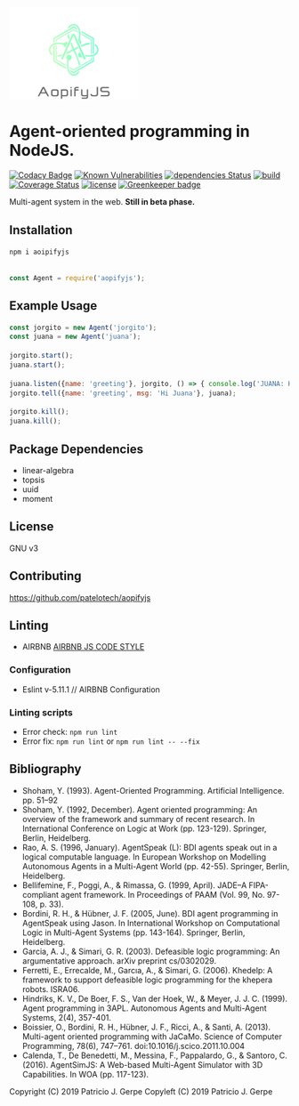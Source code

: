 <img src="./logo.png" width="232" align="middle" > 

# Agent-oriented programming in NodeJS.

[![Codacy Badge](https://api.codacy.com/project/badge/Grade/30d2b69a8b1f4c2d9de39c6d22fd4651)](https://app.codacy.com/app/patelotech/aopifyjs?utm_source=github.com&utm_medium=referral&utm_content=patelotech/aopifyjs&utm_campaign=Badge_Grade_Dashboard)
[![Known Vulnerabilities](https://snyk.io/test/github/patelotech/aopifyjs/badge.svg?targetFile=package.json)](https://snyk.io/test/github/patelotech/aopifyjs?targetFile=package.json)
[![dependencies Status](https://david-dm.org/patelotech/aopifyjs/status.svg)](https://david-dm.org/patelotech/aopifyjs)
[![build](https://travis-ci.org/patelotech/aopifyjs.svg?branch=master)](https://travis-ci.org/patelotech/aopifyjs)
[![Coverage Status](https://coveralls.io/repos/github/patelotech/aopifyjs/badge.svg?branch=master)](https://coveralls.io/github/patelotech/aopifyjs?branch=master)
[![license](https://img.shields.io/badge/license-GNUv3-blue.svg)](https://github.com/patelotech/aopifyjs/blob/master/LICENSE.md) [![Greenkeeper badge](https://badges.greenkeeper.io/patelotech/aopifyjs.svg)](https://greenkeeper.io/)


Multi-agent system in the web. **Still in beta phase.**

## Installation

` npm i aoipifyjs `

```javascript
	
const Agent = require('aopifyjs');

```

## Example Usage

```javascript
const jorgito = new Agent('jorgito');
const juana = new Agent('juana');

jorgito.start();
juana.start();

juana.listen({name: 'greeting'}, jorgito, () => { console.log('JUANA: Hi Jorgito')});
jorgito.tell({name: 'greeting', msg: 'Hi Juana'}, juana);

jorgito.kill();
juana.kill();

```


## Package Dependencies

-   linear-algebra
-   topsis
-   uuid
-   moment

## License

GNU v3

## Contributing

<https://github.com/patelotech/aopifyjs>

## Linting

-   AIRBNB
[AIRBNB JS CODE STYLE](https://dev.mysql.com/doc/ "AIRBNB JS CODE STYLE")

### Configuration

-   Eslint v-5.11.1 // AIRBNB Configuration

### Linting scripts

-   Error check: `npm run lint`
-   Error fix:  `npm run lint` or `npm run lint -- --fix`

## Bibliography

-   Shoham, Y. (1993). Agent-Oriented Programming. Artificial Intelligence. pp. 51–92
-   Shoham, Y. (1992, December). Agent oriented programming: An overview of the framework and summary of recent research. In International Conference on Logic at Work (pp. 123-129). Springer, Berlin, Heidelberg.
-   Rao, A. S. (1996, January). AgentSpeak (L): BDI agents speak out in a logical computable language. In European Workshop on Modelling Autonomous Agents in a Multi-Agent World (pp. 42-55). Springer, Berlin, Heidelberg.
-   Bellifemine, F., Poggi, A., & Rimassa, G. (1999, April). JADE–A FIPA-compliant agent framework. In Proceedings of PAAM (Vol. 99, No. 97-108, p. 33).
-   Bordini, R. H., & Hübner, J. F. (2005, June). BDI agent programming in AgentSpeak using Jason. In International Workshop on Computational Logic in Multi-Agent Systems (pp. 143-164). Springer, Berlin, Heidelberg.
-   Garcia, A. J., & Simari, G. R. (2003). Defeasible logic programming: An argumentative approach. arXiv preprint cs/0302029.
-   Ferretti, E., Errecalde, M., Garcıa, A., & Simari, G. (2006). Khedelp: A framework to support defeasible logic programming for the khepera robots. ISRA06.
-   Hindriks, K. V., De Boer, F. S., Van der Hoek, W., & Meyer, J. J. C. (1999). Agent programming in 3APL. Autonomous Agents and Multi-Agent Systems, 2(4), 357-401.
-   Boissier, O., Bordini, R. H., Hübner, J. F., Ricci, A., & Santi, A. (2013). Multi-agent oriented programming with  JaCaMo. Science of Computer Programming, 78(6), 747–761. doi:10.1016/j.scico.2011.10.004
-   Calenda, T., De Benedetti, M., Messina, F., Pappalardo, G., & Santoro, C. (2016). AgentSimJS: A Web-based Multi-Agent Simulator with 3D Capabilities. In WOA (pp. 117-123).



Copyright (C) 2019 Patricio J. Gerpe
Copyleft (C) 2019 Patricio J. Gerpe
